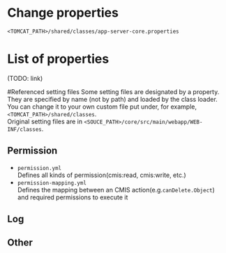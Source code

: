 # Change properties
`<TOMCAT_PATH>/shared/classes/app-server-core.properties`

# List of properties
(TODO: link)

#Referenced setting files
Some setting files are designated by a property.  
They are specified by name (not by path) and loaded by the class loader.  
You can change it to your own custom file put under, for example, `<TOMCAT_PATH>/shared/classes`.  
Original setting files are in `<SOUCE_PATH>/core/src/main/webapp/WEB-INF/classes`.  
## Permission
- `permission.yml`  
  Defines all kinds of permission(cmis:read, cmis:write, etc.)  
- `permission-mapping.yml`  
  Defines the mapping between an CMIS action(e.g.`canDelete.Object`) and required permissions to execute it  
  
## Log
## Other